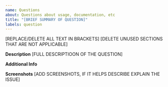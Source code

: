 ```yaml
---
name: Questions
about: Questions about usage, documentation, etc
title: "[BRIEF SUMMARY OF QUESTION]"
labels: question
---
```

[REPLACE/DELETE ALL TEXT IN BRACKETS]
[DELETE UNUSED SECTIONS THAT ARE NOT APPLICABLE]

**Description**
[FULL DESCRIPTIOON OF THE QUESTION]

**Additional Info**

**Screenshots**
[ADD SCREENSHOTS, IF IT HELPS DESCRIBE EXPLAIN THE ISSUE]
